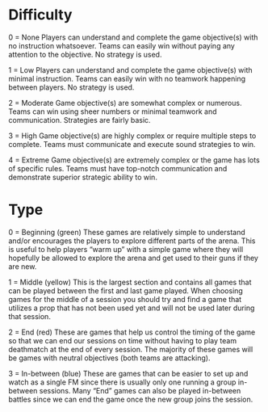 # Difficulty
0 = None 
Players can understand and complete the game objective(s) with no instruction whatsoever. Teams can easily win without paying any attention to the objective. No strategy is used.

1 = Low
Players can understand and complete the game objective(s) with minimal instruction. Teams can easily win with no teamwork happening between players. No strategy is used.

2 = Moderate
Game objective(s) are somewhat complex or numerous. Teams can win using sheer numbers or minimal teamwork and communication. Strategies are fairly basic.

3 = High
Game objective(s) are highly complex or require multiple steps to complete. Teams must communicate and execute sound strategies to win.

4 = Extreme
Game objective(s) are extremely complex or the game has lots of specific rules. Teams must have top-notch communication and demonstrate superior strategic ability to win.

# Type
0 = Beginning (green)
These games are relatively simple to understand and/or encourages the players to explore different parts of the arena. This is useful to help players “warm up” with a simple game where they will hopefully be allowed to explore the arena and get used to their guns if they are new.

1 = Middle (yellow)
This is the largest section and contains all games that can be played between the first and last game played. When choosing games for the middle of a session you should try and find a game that utilizes a prop that has not been used yet and will not be used later during that session.

2 = End (red)
These are games that help us control the timing of the game so that we can end our sessions on time without having to play team deathmatch at the end of every session. The majority of these games will be games with neutral objectives (both teams are attacking). 

3 = In-between (blue)
These are games that can be easier to set up and watch as a single FM since there is usually only one running a group in-between sessions. Many “End” games can also be played in-between battles since we can end the game once the new group joins the session.